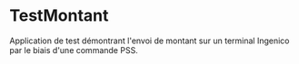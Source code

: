 # TestMontant
Application de test démontrant l'envoi de montant sur un terminal Ingenico par le biais d'une commande PSS.
